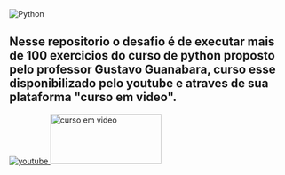 <img srcset="https://www.python.org/static/img/python-logo.png" alt="Python">

## Nesse repositorio o desafio é de executar mais de 100 exercicios do curso de python proposto pelo professor Gustavo Guanabara, curso esse disponibilizado pelo youtube e atraves de sua plataforma "curso em video".



  <a href="https://www.youtube.com/playlist?list=PLHz_AreHm4dm6wYOIW20Nyg12TAjmMGT-" target="_blank">
    <img srcset="https://img.shields.io/badge/YouTube-%23FF0000.svg?style=for-the-badge&logo=YouTube&logoColor=white" alt="youtube">
  </a>


  <a href="https://www.cursoemvideo.com/curso/python-3-mundo-1/" target="_blank">
    <img 
    srcset="https://www.cursoemvideo.com/wp-content/uploads/2019/08/cursoemvideo-logo.png" 
    alt="curso em video"
    height="90"
    width="200"
    >
  </a>


